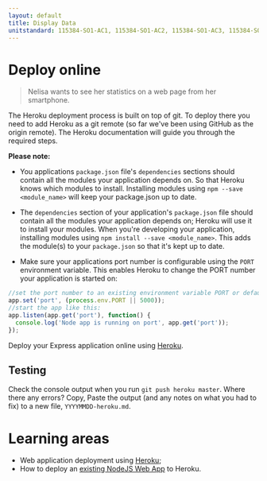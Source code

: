 ```yaml
---
layout: default
title: Display Data
unitstandard: 115384-SO1-AC1, 115384-SO1-AC2, 115384-SO1-AC3, 115384-SO1-AC4
---
```


# Deploy online

> Nelisa wants to see her statistics on a web page from her smartphone.

The Heroku deployment process is built on top of git. To deploy there you need to add Heroku as a git remote (so far we've been using GitHub as the origin remote). The Heroku documentation will guide you through the required steps.

**Please note:**

* You applications `package.json` file's `dependencies` sections should contain all the modules your application depends on. So that Heroku knows which modules to install. Installing modules using `npm --save <module_name>` will keep your package.json up to date.

* The `dependencies` section of your application's `package.json` file should contain all the modules your application depends on; Heroku will use it to install your modules. When you're developing your application, installing modules using `npm install --save <module_name>`. This adds the module(s) to your `package.json` so that it's kept up to date.

* Make sure your applications port number is configurable using the `PORT` environment variable. This enables Heroku to change the PORT number your application is started on:

```javascript
//set the port number to an existing environment variable PORT or default to 5000
app.set('port', (process.env.PORT || 5000));
//start the app like this:
app.listen(app.get('port'), function() {
  console.log('Node app is running on port', app.get('port'));
});
```

Deploy your Express application online using [Heroku](https://devcenter.heroku.com/articles/deploying-nodejs).

## Testing

Check the console output when you run `git push heroku master`. Where there any errors? Copy, Paste the output (and any notes on what you had to fix) to a new file, `YYYYMMDD-heroku.md`.

# Learning areas

* Web application deployment using [Heroku](https://devcenter.heroku.com/articles/deploying-nodejs);
* How to deploy an [existing NodeJS Web App](https://github.com/heroku/node-js-getting-started) to Heroku.
